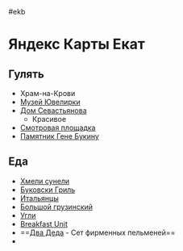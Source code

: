 #ekb

# Яндекс Карты Екат 

## Гулять

- Храм-на-Крови
- [Музей Ювелирки](https://yandex.ru/maps/-/CCUkNGfclA)
- [Дом Севастьянова](https://yandex.ru/maps/-/CCUkNGCucA) 
	- Красивое
- [Смотровая площадка](https://yandex.ru/maps/-/CCUkNGSQ8B)
- [Памятник Гене Букину](https://yandex.ru/maps/-/CCUkNGDshA)

## Еда

- [Хмели сунели](https://yandex.ru/maps/org/khmeli_suneli/241459593937/)
- [Буковски Гриль](https://yandex.ru/maps/org/bukovski_gril/1093916693/)
- [Итальянцы](https://yandex.ru/maps/org/italyantsy/238260730830/)
- [Большой грузинский](https://yandex.ru/maps/org/bolshoy_gruzinskiy/82057196252/)
- [Угли](https://yandex.ru/maps/org/ugli/42039683892/)
- [Breakfast Unit](https://yandex.ru/maps/org/breakfast_unit/40267287587/)
- ==[Два Деда](https://yandex.ru/maps/org/dva_deda/14239052998/) - Сет фирменных пельменей==
- 